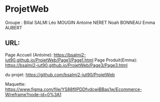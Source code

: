 # ProjetWeb
Groupe : Billal SALMI Léo MOUGIN Antoine NERET Noah BONNEAU Emma AUBERT
## URL:
Page Accueil (Antoine): https://bsalmi2-iut90.github.io/ProjetWeb/Page1/Page1.html
Page Produit(Emma): https://bsalmi2-iut90.github.io/ProjetWeb/Page3/Page3.html

du projet: https://github.com/bsalmi2-iut90/ProjetWeb

Maquette: https://www.figma.com/file/YS88fIlPDDfvdcwiBBas1w/Ecommerce-Wireframe?node-id=0%3A1
